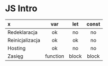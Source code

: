 # JS Intro

| x               |   var    |  let  | const |
|:----------------|:--------:|:-----:|:-----:|
| Redeklaracja    |    ok    |  no   |  no   |   
| Reinicjalizacja |    ok    |  ok   |  no   |   
| Hosting         |    ok    |  no   |  no   |   
| Zasięg          | function | block | block |